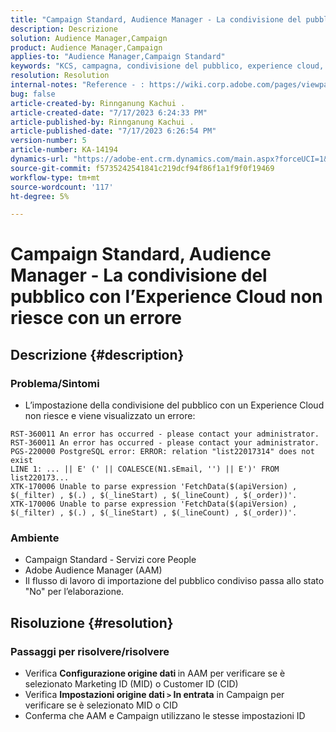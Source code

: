 ```yaml
---
title: "Campaign Standard, Audience Manager - La condivisione del pubblico con l’Experience Cloud non riesce con un errore"
description: Descrizione
solution: Audience Manager,Campaign
product: Audience Manager,Campaign
applies-to: "Audience Manager,Campaign Standard"
keywords: "KCS, campagna, condivisione del pubblico, experience cloud, errore, AAM"
resolution: Resolution
internal-notes: "Reference - : https://wiki.corp.adobe.com/pages/viewpage.action?pageId=1061261145#space-menu-link-content  Resolved in - https://jira.corp.adobe.com/browse/CAMP-34744"
bug: false
article-created-by: Rinnganung Kachui .
article-created-date: "7/17/2023 6:24:33 PM"
article-published-by: Rinnganung Kachui .
article-published-date: "7/17/2023 6:26:54 PM"
version-number: 5
article-number: KA-14194
dynamics-url: "https://adobe-ent.crm.dynamics.com/main.aspx?forceUCI=1&pagetype=entityrecord&etn=knowledgearticle&id=ea99b329-cf24-ee11-9cbd-6045bd0065f9"
source-git-commit: f5735242541841c219dcf94f86f1a1f9f0f19469
workflow-type: tm+mt
source-wordcount: '117'
ht-degree: 5%

---
```


# Campaign Standard, Audience Manager - La condivisione del pubblico con l’Experience Cloud non riesce con un errore

## Descrizione {#description}




### Problema/Sintomi



- L’impostazione della condivisione del pubblico con un Experience Cloud non riesce e viene visualizzato un errore:



```
RST-360011 An error has occurred - please contact your administrator.
RST-360011 An error has occurred - please contact your administrator.
PGS-220000 PostgreSQL error: ERROR: relation "list22017314" does not exist
LINE 1: ... || E' (' || COALESCE(N1.sEmail, '') || E')' FROM list220173...
XTK-170006 Unable to parse expression 'FetchData($(apiVersion) , $(_filter) , $(.) , $(_lineStart) , $(_lineCount) , $(_order))'.
XTK-170006 Unable to parse expression 'FetchData($(apiVersion) , $(_filter) , $(.) , $(_lineStart) , $(_lineCount) , $(_order))'.
```






### Ambiente



- Campaign Standard - Servizi core People
- Adobe Audience Manager (AAM)
- Il flusso di lavoro di importazione del pubblico condiviso passa allo stato &quot;No&quot; per l’elaborazione.









## Risoluzione {#resolution}




### Passaggi per risolvere/risolvere



- Verifica <b>Configurazione origine dati </b>in AAM per verificare se è selezionato Marketing ID (MID) o Customer ID (CID)
- Verifica <b>Impostazioni origine dati `>`  In entrata</b> in Campaign per verificare se è selezionato MID o CID
- Conferma che AAM e Campaign utilizzano le stesse impostazioni ID











